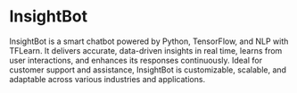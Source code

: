 # InsightBot
InsightBot is a smart chatbot powered by Python, TensorFlow, and NLP with TFLearn. It delivers accurate, data-driven insights in real time, learns from user interactions, and enhances its responses continuously. Ideal for customer support and assistance, InsightBot is customizable, scalable, and adaptable across various industries and applications.
